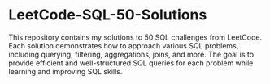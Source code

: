 # LeetCode-SQL-50-Solutions
This repository contains my solutions to 50 SQL challenges from LeetCode. Each solution demonstrates how to approach various SQL problems, including querying, filtering, aggregations, joins, and more. The goal is to provide efficient and well-structured SQL queries for each problem while learning and improving SQL skills.
